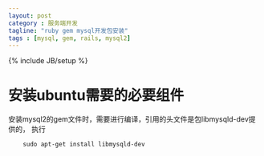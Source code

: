 ```yaml
---
layout: post
category : 服务端开发
tagline: "ruby gem mysql开发包安装"
tags : [mysql, gem, rails, mysql2]
---
```

{% include JB/setup %}

# 安装ubuntu需要的必要组件
安装mysql2的gem文件时，需要进行编译，引用的头文件是包libmysqld-dev提供的，
执行

		sudo apt-get install libmysqld-dev

